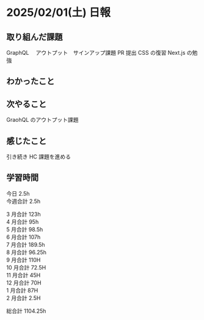 # 2025/02/01(土) 日報

## 取り組んだ課題

GraphQL 　アウトプット　サインアップ課題 PR 提出
CSS の復習
Next.js の勉強

## わかったこと

## 次やること

GraohQL のアウトプット課題

## 感じたこと

引き続き HC 課題を進める

## 学習時間

今日 2.5h
<br />
今週合計 2.5h
<br />

3 月合計 123h
<br />
4 月合計 95h
<br />
5 月合計 98.5h
<br />
6 月合計 107h
<br />
7 月合計 189.5h
<br />
8 月合計 96.25h
<br />
9 月合計 110H
<br />
10 月合計 72.5H
<br />
11 月合計 45H
<br />
12 月合計 70H
<br />
1 月合計 87H
<br />
2 月合計 2.5H

総合計 1104.25h
